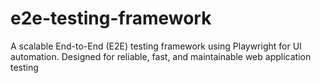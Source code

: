 # e2e-testing-framework
A scalable End-to-End (E2E) testing framework using Playwright for UI automation. Designed for reliable, fast, and maintainable web application testing
